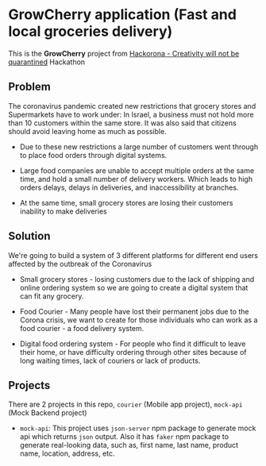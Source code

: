 # GrowCherry application (Fast and local groceries delivery)

This is the **GrowCherry** project from [Hackorona - Creativity will not be quarantined](https://hackorona.in.dev/) Hackathon

## Problem

The coronavirus pandemic created new restrictions that grocery stores and Supermarkets  have to work under: In Israel, a business must not hold more than 10 customers within the same store. It was also said that citizens should avoid leaving home as much as possible.

* Due to these new restrictions a large number of customers went through to place food orders through digital systems.

* Large food companies are unable to accept multiple orders at the same time, and hold a small number of delivery workers. Which leads to high orders delays, delays in deliveries, and inaccessibility at branches.

* At the same time, small grocery stores are losing their customers inability to make deliveries

## Solution

We're going to build a system of 3 different platforms for different end users affected by the outbreak of the Coronavirus

* Small grocery stores - losing customers due to the lack of shipping and online ordering system so we are going to create a digital system that can fit any grocery.

* Food Courier - Many people have lost their permanent jobs due to the Corona crisis, we want to create for those individuals who can work as a food courier - a food delivery system.

* Digital food ordering system - For people who find it difficult to leave their home, or have difficulty ordering through other sites because of long waiting times, lack of couriers or lack of products.

## Projects

There are 2 projects in this repo, `courier` (Mobile app project), `mock-api` (Mock Backend project)

* `mock-api`: This project uses `json-server` npm package to generate mock api which returns `json` output. Also it has `faker` npm package to generate real-looking data, such as, first name, last name, product name, location, address, etc.

